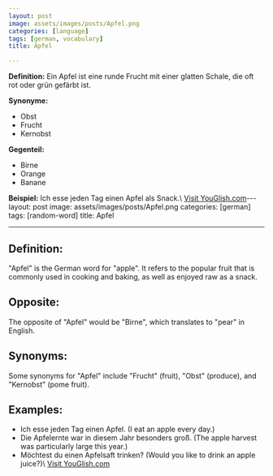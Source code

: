 ```yaml
---
layout: post
image: assets/images/posts/Apfel.png
categories: [language]
tags: [german, vocabulary]
title: Apfel

---
```


**Definition:**
Ein Apfel ist eine runde Frucht mit einer glatten Schale, die oft rot oder grün gefärbt ist.

**Synonyme:**
- Obst
- Frucht
- Kernobst

**Gegenteil:**
- Birne
- Orange
- Banane

**Beispiel:**
Ich esse jeden Tag einen Apfel als Snack.\ <a id="yg-widget-0" class="youglish-widget" data-query="Apfel" data-lang="german" data-components="8412" data-auto-start="0" data-bkg-color="theme_light" data-title="How%20to%20pronounce%20Apfel%20in%20German"  rel="nofollow" href="https://youglish.com">Visit YouGlish.com</a><script async src="https://youglish.com/public/emb/widget.js" charset="utf-8"></script>---
layout: post
image: assets/images/posts/Apfel.png
categories: [german]
tags: [random-word]
title: Apfel

---

## Definition:

"Apfel" is the German word for "apple". It refers to the popular fruit that is commonly used in cooking and baking, as well as enjoyed raw as a snack.

## Opposite:

The opposite of "Apfel" would be "Birne", which translates to "pear" in English.

## Synonyms:

Some synonyms for "Apfel" include "Frucht" (fruit), "Obst" (produce), and "Kernobst" (pome fruit).

## Examples:

- Ich esse jeden Tag einen Apfel. (I eat an apple every day.)
- Die Apfelernte war in diesem Jahr besonders groß. (The apple harvest was particularly large this year.)
- Möchtest du einen Apfelsaft trinken? (Would you like to drink an apple juice?)\ <a id="yg-widget-0" class="youglish-widget" data-query="Apfel" data-lang="german" data-components="8412" data-auto-start="0" data-bkg-color="theme_light" data-title="How%20to%20pronounce%20Apfel%20in%20German"  rel="nofollow" href="https://youglish.com">Visit YouGlish.com</a><script async src="https://youglish.com/public/emb/widget.js" charset="utf-8"></script>